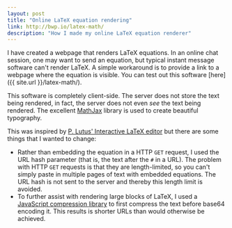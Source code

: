 ```yaml
---
layout: post
title: "Online LaTeX equation rendering"
link: http://bwp.io/latex-math/
description: "How I made my online LaTeX equation renderer"
---
```


I have created a webpage that renders LaTeX equations. In an online chat session, one may want to send an equation, but typical instant message software can't render LaTeX. A simple workaround is to provide a link to a webpage where the equation is visible. You can test out this software [here]({{ site.url }}/latex-math/).

This software is completely client-side. The server does not store the text being rendered, in fact, the server does not even *see* the text being rendered. The excellent [MathJax](http://www.mathjax.org/) library is used to create beautiful typography.

This was inspired by [P. Lutus' Interactive LaTeX editor](http://arachnoid.com/latex/) but there are some things that I wanted to change:

* Rather than embedding the equation in a HTTP `GET` request, I used the URL hash parameter (that is, the text after the `#` in a URL). The problem with HTTP `GET` requests is that they are length-limited, so you can't simply paste in multiple pages of text with embedded equations. The URL hash is not sent to the server and thereby this length limit is avoided.
* To further assist with rendering large blocks of LaTeX, I used a [JavaScript compression library](http://pieroxy.net/blog/pages/lz-string/index.html) to first compress the text before base64 encoding it. This results is shorter URLs than would otherwise be achieved.
